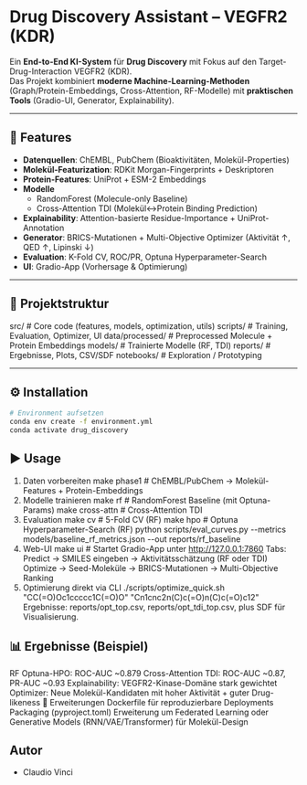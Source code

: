 # Drug Discovery Assistant – VEGFR2 (KDR)

Ein **End-to-End KI-System** für **Drug Discovery** mit Fokus auf den Target-Drug-Interaction VEGFR2 (KDR).  
Das Projekt kombiniert **moderne Machine-Learning-Methoden** (Graph/Protein-Embeddings, Cross-Attention, RF-Modelle) mit **praktischen Tools** (Gradio-UI, Generator, Explainability).

---

## 🚀 Features
- **Datenquellen**: ChEMBL, PubChem (Bioaktivitäten, Molekül-Properties)  
- **Molekül-Featurization**: RDKit Morgan-Fingerprints + Deskriptoren  
- **Protein-Features**: UniProt + ESM-2 Embeddings  
- **Modelle**  
  - RandomForest (Molecule-only Baseline)  
  - Cross-Attention TDI (Molekül↔Protein Binding Prediction)  
- **Explainability**: Attention-basierte Residue-Importance + UniProt-Annotation  
- **Generator**: BRICS-Mutationen + Multi-Objective Optimizer (Aktivität ↑, QED ↑, Lipinski ↓)  
- **Evaluation**: K-Fold CV, ROC/PR, Optuna Hyperparameter-Search  
- **UI**: Gradio-App (Vorhersage & Optimierung)

---

## 📂 Projektstruktur
src/ # Core code (features, models, optimization, utils)
scripts/ # Training, Evaluation, Optimizer, UI
data/processed/ # Preprocessed Molecule + Protein Embeddings
models/ # Trainierte Modelle (RF, TDI)
reports/ # Ergebnisse, Plots, CSV/SDF
notebooks/ # Exploration / Prototyping

---

## ⚙️ Installation
```bash
# Environment aufsetzen
conda env create -f environment.yml
conda activate drug_discovery
```

## ▶️ Usage
1. Daten vorbereiten
make phase1        # ChEMBL/PubChem → Molekül-Features + Protein-Embeddings
2. Modelle trainieren
make rf            # RandomForest Baseline (mit Optuna-Params)
make cross-attn    # Cross-Attention TDI
3. Evaluation
make cv            # 5-Fold CV (RF)
make hpo           # Optuna Hyperparameter-Search (RF)
python scripts/eval_curves.py --metrics models/baseline_rf_metrics.json --out reports/rf_baseline
4. Web-UI
make ui            # Startet Gradio-App unter http://127.0.0.1:7860
Tabs:
Predict → SMILES eingeben → Aktivitätsschätzung (RF oder TDI)
Optimize → Seed-Moleküle → BRICS-Mutationen → Multi-Objective Ranking
5. Optimierung direkt via CLI
./scripts/optimize_quick.sh "CC(=O)Oc1ccccc1C(=O)O" "Cn1cnc2n(C)c(=O)n(C)c(=O)c12"
Ergebnisse: reports/opt_top.csv, reports/opt_tdi_top.csv, plus SDF für Visualisierung.

## 📊 Ergebnisse (Beispiel)
RF Optuna-HPO: ROC-AUC ~0.879
Cross-Attention TDI: ROC-AUC ~0.87, PR-AUC ~0.93
Explainability: VEGFR2-Kinase-Domäne stark gewichtet
Optimizer: Neue Molekül-Kandidaten mit hoher Aktivität + guter Drug-likeness
🔮 Erweiterungen
Dockerfile für reproduzierbare Deployments
Packaging (pyproject.toml)
Erweiterung um Federated Learning oder Generative Models (RNN/VAE/Transformer) für Molekül-Design

## Autor
- Claudio Vinci